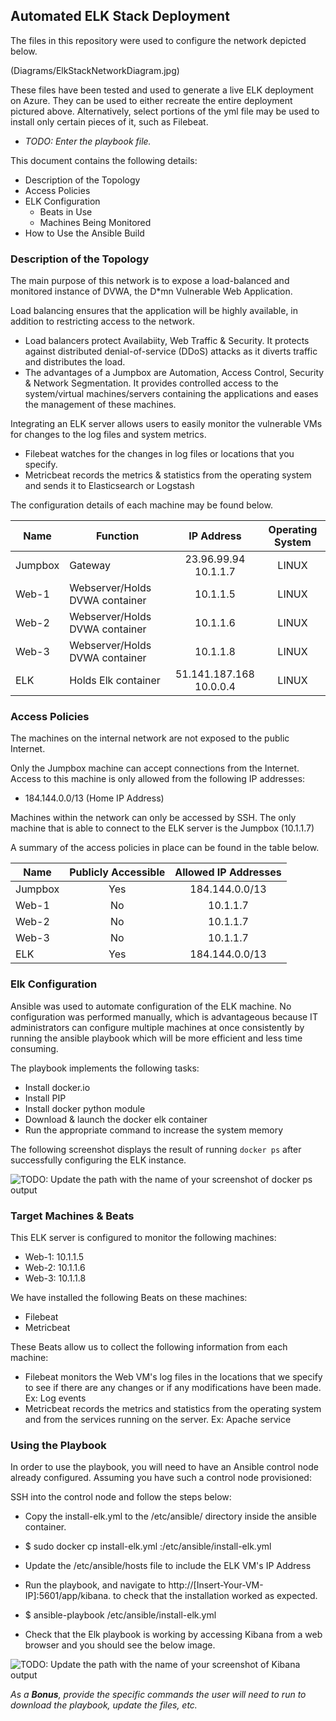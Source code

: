 ## Automated ELK Stack Deployment

The files in this repository were used to configure the network depicted below.

(Diagrams/ElkStackNetworkDiagram.jpg)

These files have been tested and used to generate a live ELK deployment on Azure. They can be used to either recreate the entire deployment pictured above. Alternatively, select portions of the yml file may be used to install only certain pieces of it, such as Filebeat.

  - _TODO: Enter the playbook file._

This document contains the following details:
- Description of the Topology
- Access Policies
- ELK Configuration
  - Beats in Use
  - Machines Being Monitored
- How to Use the Ansible Build


### Description of the Topology

The main purpose of this network is to expose a load-balanced and monitored instance of DVWA, the D*mn Vulnerable Web Application.

Load balancing ensures that the application will be highly available, in addition to restricting access to the network.
- Load balancers protect Availabiity, Web Traffic & Security. It protects against distributed denial-of-service (DDoS) attacks as it diverts traffic and distributes the load. 
- The advantages of a Jumpbox are Automation, Access Control, Security & Network Segmentation. It provides controlled access to the system/virtual machines/servers containing the applications and eases the management of these machines.

Integrating an ELK server allows users to easily monitor the vulnerable VMs for changes to the log files and system metrics.
- Filebeat watches for the changes in log files or locations that you specify. 
- Metricbeat records the metrics & statistics from the operating system and sends it to Elasticsearch or Logstash

The configuration details of each machine may be found below.

| Name    | Function                       |          IP Address          | Operating System |
|---------|--------------------------------|:----------------------------:|:----------------:|
| Jumpbox | Gateway                        |   23.96.99.94 <br> 10.1.1.7  |       LINUX      |
| Web-1   | Webserver/Holds DVWA container |           10.1.1.5           |       LINUX      |
| Web-2   | Webserver/Holds DVWA container |           10.1.1.6           |       LINUX      |
| Web-3   | Webserver/Holds DVWA container |           10.1.1.8           |       LINUX      |
| ELK     | Holds Elk container            | 51.141.187.168 <br> 10.0.0.4 |       LINUX      |

### Access Policies

The machines on the internal network are not exposed to the public Internet. 

Only the Jumpbox machine can accept connections from the Internet. Access to this machine is only allowed from the following IP addresses:
- 184.144.0.0/13 (Home IP Address)

Machines within the network can only be accessed by SSH. 
The only machine that is able to connect to the ELK server is the Jumpbox (10.1.1.7)

A summary of the access policies in place can be found in the table below.

| Name    | Publicly Accessible | Allowed IP Addresses |
|---------|:-------------------:|:--------------------:|
| Jumpbox |         Yes         |    184.144.0.0/13    |
| Web-1   |          No         |       10.1.1.7       |
| Web-2   |          No         |       10.1.1.7       |
| Web-3   |          No         |       10.1.1.7       |
| ELK     |         Yes         |    184.144.0.0/13    |

### Elk Configuration

Ansible was used to automate configuration of the ELK machine. No configuration was performed manually, which is advantageous because IT administrators can configure multiple machines at once consistently by running the ansible playbook which will be more efficient and less time consuming. 

The playbook implements the following tasks:

- Install docker.io
- Install PIP
- Install docker python module
- Download & launch the docker elk container
- Run the appropriate command to increase the system memory

The following screenshot displays the result of running `docker ps` after successfully configuring the ELK instance.

![TODO: Update the path with the name of your screenshot of docker ps output](Images/docker_ps_output.png)

### Target Machines & Beats
This ELK server is configured to monitor the following machines:
- Web-1: 10.1.1.5
- Web-2: 10.1.1.6
- Web-3: 10.1.1.8

We have installed the following Beats on these machines:
- Filebeat
- Metricbeat

These Beats allow us to collect the following information from each machine:
- Filebeat monitors the Web VM's log files in the locations that we specify to see if there are any changes or if any modifications have been made. Ex: Log events
- Metricbeat records the metrics and statistics from the operating system and from the services running on the server. Ex: Apache service

### Using the Playbook
In order to use the playbook, you will need to have an Ansible control node already configured. Assuming you have such a control node provisioned: 

SSH into the control node and follow the steps below:

- Copy the install-elk.yml to the /etc/ansible/ directory inside the ansible container.
- $ sudo docker cp install-elk.yml
    <NameOfContainer>:/etc/ansible/install-elk.yml

- Update the /etc/ansible/hosts file to include the ELK VM's IP Address

- Run the playbook, and navigate to http://[Insert-Your-VM-IP]:5601/app/kibana. to check that the installation worked as expected.

- $ ansible-playbook /etc/ansible/install-elk.yml
- Check that the Elk playbook is working by accessing Kibana from a web browser and you should see the below image.

![TODO: Update the path with the name of your screenshot of Kibana output](Images/docker_ps_output.png)


_As a **Bonus**, provide the specific commands the user will need to run to download the playbook, update the files, etc._
